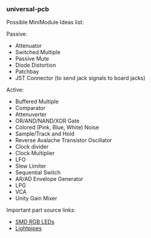 ### universal-pcb
Possible MiniModule Ideas list:

Passive:

- Attenuator
- Switched Multiple
- Passive Mute
- Diode Distortion
- Patchbay
- JST Connector (to send jack signals to board jacks)

Active:

- Buffered Multiple
- Comparator
- Attenuverter
- OR/AND/NAND/XOR Gate
- Colored (Pink, Blue, White) Noise
- Sample/Track and Hold
- Reverse Avalache Transistor Oscillator
- Clock divider
- Clock Multiplier
- LFO
- Slew Limiter
- Sequential Switch
- AR/AD Envelope Generator
- LPG
- VCA
- Unity Gain Mixer


Important part source links:
- [SMD RGB LEDs](https://www.mouser.co.uk/ProductDetail/Broadcom-Avago/ASMB-KTF0-0A306?qs=j%252B1pi9TdxUYIaJsf%252B0lh6A%3D%3D)
- [Lightpipes](https://www.mouser.co.uk/ProductDetail/VCC/LFB025CTP?qs=Y3Q3JoKAO1Qlf8k7PRt5Rg%3D%3D) 

